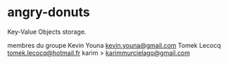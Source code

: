 # angry-donuts
Key-Value Objects storage.

membres du groupe
	Kevin Youna kevin.youna@gmail.com
    Tomek Lecocq tomek.lecocq@hotmail.fr
karim > karimmurcielago@gmail.com
